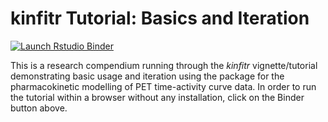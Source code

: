 
# kinfitr Tutorial: Basics and Iteration

<!-- badges: start -->
  [![Launch Rstudio Binder](http://mybinder.org/badge_logo.svg)](https://mybinder.org/v2/gh/mathesong/kinfitr_vignette_basics/master?urlpath=rstudio)
  <!-- badges: end -->

This is a research compendium running through the *kinfitr* vignette/tutorial demonstrating basic usage and iteration using the package for the pharmacokinetic modelling of PET time-activity curve data.  In order to run the tutorial within a browser without any installation, click on the Binder button above.